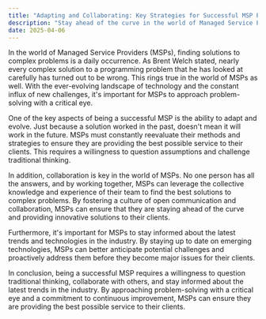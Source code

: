 ```yaml
---
title: "Adapting and Collaborating: Key Strategies for Successful MSP Problem-Solving"
description: "Stay ahead of the curve in the world of Managed Service Providers with a critical eye, collaboration, and staying informed on the latest industry trends."
date: 2025-04-06
---
```


In the world of Managed Service Providers (MSPs), finding solutions to complex problems is a daily occurrence. As Brent Welch stated, nearly every complex solution to a programming problem that he has looked at carefully has turned out to be wrong. This rings true in the world of MSPs as well. With the ever-evolving landscape of technology and the constant influx of new challenges, it's important for MSPs to approach problem-solving with a critical eye.

One of the key aspects of being a successful MSP is the ability to adapt and evolve. Just because a solution worked in the past, doesn't mean it will work in the future. MSPs must constantly reevaluate their methods and strategies to ensure they are providing the best possible service to their clients. This requires a willingness to question assumptions and challenge traditional thinking.

In addition, collaboration is key in the world of MSPs. No one person has all the answers, and by working together, MSPs can leverage the collective knowledge and experience of their team to find the best solutions to complex problems. By fostering a culture of open communication and collaboration, MSPs can ensure that they are staying ahead of the curve and providing innovative solutions to their clients.

Furthermore, it's important for MSPs to stay informed about the latest trends and technologies in the industry. By staying up to date on emerging technologies, MSPs can better anticipate potential challenges and proactively address them before they become major issues for their clients.

In conclusion, being a successful MSP requires a willingness to question traditional thinking, collaborate with others, and stay informed about the latest trends in the industry. By approaching problem-solving with a critical eye and a commitment to continuous improvement, MSPs can ensure they are providing the best possible service to their clients.
